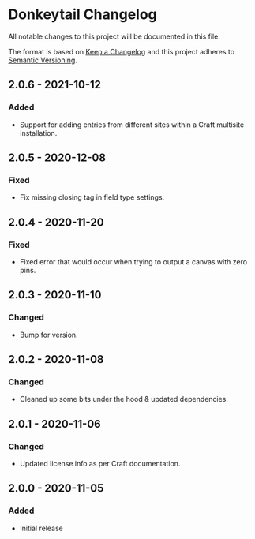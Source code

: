 # Donkeytail Changelog

All notable changes to this project will be documented in this file.

The format is based on [Keep a Changelog](http://keepachangelog.com/) and this project adheres to [Semantic Versioning](http://semver.org/).

## 2.0.6 - 2021-10-12

### Added

- Support for adding entries from different sites within a Craft multisite installation.

## 2.0.5 - 2020-12-08

### Fixed

- Fix missing closing tag in field type settings.

## 2.0.4 - 2020-11-20

### Fixed

- Fixed error that would occur when trying to output a canvas with zero pins.

## 2.0.3 - 2020-11-10

### Changed

- Bump for version.

## 2.0.2 - 2020-11-08

### Changed

- Cleaned up some bits under the hood & updated dependencies.

## 2.0.1 - 2020-11-06

### Changed

- Updated license info as per Craft documentation.

## 2.0.0 - 2020-11-05

### Added

- Initial release

